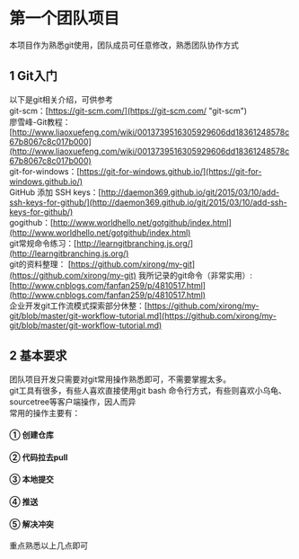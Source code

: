 # 第一个团队项目
本项目作为熟悉git使用，团队成员可任意修改，熟悉团队协作方式

## 1 Git入门
以下是git相关介绍，可供参考   
git-scm：[https://git-scm.com/](https://git-scm.com/ "git-scm")  
廖雪峰-Git教程：[http://www.liaoxuefeng.com/wiki/0013739516305929606dd18361248578c67b8067c8c017b000](http://www.liaoxuefeng.com/wiki/0013739516305929606dd18361248578c67b8067c8c017b000)    
git-for-windows：[https://git-for-windows.github.io/](https://git-for-windows.github.io/)  
GitHub 添加 SSH keys：[http://daemon369.github.io/git/2015/03/10/add-ssh-keys-for-github/](http://daemon369.github.io/git/2015/03/10/add-ssh-keys-for-github/)  
gogithub：[http://www.worldhello.net/gotgithub/index.html](http://www.worldhello.net/gotgithub/index.html)  
git常规命令练习：[http://learngitbranching.js.org/](http://learngitbranching.js.org/)  
git的资料整理： [https://github.com/xirong/my-git](https://github.com/xirong/my-git)
我所记录的git命令（非常实用）: [http://www.cnblogs.com/fanfan259/p/4810517.html](http://www.cnblogs.com/fanfan259/p/4810517.html)  
企业开发git工作流模式探索部分休整：[https://github.com/xirong/my-git/blob/master/git-workflow-tutorial.md](https://github.com/xirong/my-git/blob/master/git-workflow-tutorial.md)  

## 2 基本要求
团队项目开发只需要对git常用操作熟悉即可，不需要掌握太多。  
git工具有很多，有些人喜欢直接使用git bash 命令行方式，有些则喜欢小乌龟、sourcetree等客户端操作，因人而异  
常用的操作主要有：
#### ① 创建仓库
#### ② 代码拉去pull
#### ③ 本地提交
#### ④ 推送
#### ⑤ 解决冲突

重点熟悉以上几点即可